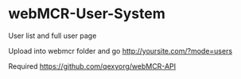 webMCR-User-System
==================

User list and full user page

Upload into webmcr folder and go http://yoursite.com/?mode=users

Required
https://github.com/qexyorg/webMCR-API